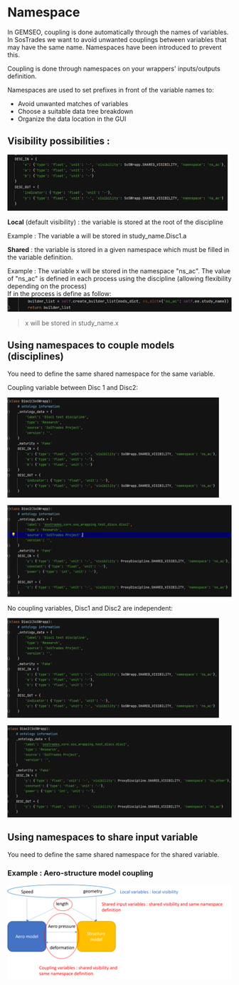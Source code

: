 # Namespace

In GEMSEO, coupling is done automatically through the names of variables.\
In SosTrades we want to avoid unwanted couplings between variables that may have the same name. Namespaces have been introduced to prevent this.

Coupling is done through namespaces on your wrappers' inputs/outputs definition.

Namespaces are used to set prefixes in front of the variable names to:
* Avoid unwanted matches of variables
* Choose a suitable data tree breakdown
* Organize the data location in the GUI

## Visibility possibilities : 
![](../images/namespace_1.png)

**Local** (default visibility) : the variable is stored at the root of the discipline

Example : The variable a will be stored in study_name.Disc1.a

**Shared** : the variable is stored in a given namespace which must be filled in the variable definition.

Example : The variable x will be stored in the namespace "ns_ac". The value of "ns_ac" is defined in each process using the discipline (allowing flexibility depending on the process)\
If in the process is define as follow: ![](../images/namespace_2.png)
>x will be stored in study_name.x

## Using namespaces to couple models (disciplines)
You need to define the same shared namespace for the same variable.

Coupling variable between Disc 1 and Disc2:

![](../images/namespace_3.png)

![](../images/namespace_4.png)


No coupling variables, Disc1 and Disc2 are independent:

![](../images/namespace_5.png)

![](../images/namespace_6.png)

## Using namespaces to share input variable
You need to define the same shared namespace for the shared variable.

### Example : Aero-structure model coupling

![](../images/aero_structure_model_coupling_2.png)


